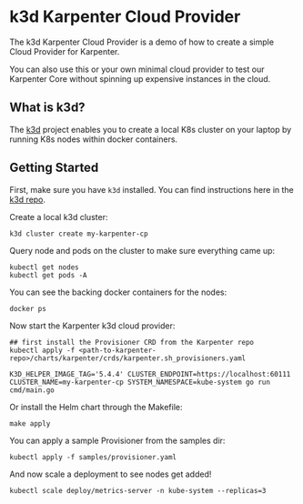 # k3d Karpenter Cloud Provider

The k3d Karpenter Cloud Provider is a demo of how to create a simple Cloud Provider for Karpenter.

You can also use this or your own minimal cloud provider to test our Karpenter Core without spinning up expensive instances in the cloud.

## What is k3d? 

The [k3d](https://github.com/k3d-io/k3d) project enables you to create a local K8s cluster on your laptop by running K8s nodes within docker containers.

## Getting Started

First, make sure you have `k3d` installed. You can find instructions here in the [k3d repo](https://github.com/k3d-io/k3d). 

Create a local k3d cluster:

```
k3d cluster create my-karpenter-cp
```

Query node and pods on the cluster to make sure everything came up:

```
kubectl get nodes
kubectl get pods -A
```

You can see the backing docker containers for the nodes:

```
docker ps
```

Now start the Karpenter k3d cloud provider:

```
## first install the Provisioner CRD from the Karpenter repo
kubectl apply -f <path-to-karpenter-repo>/charts/karpenter/crds/karpenter.sh_provisioners.yaml

K3D_HELPER_IMAGE_TAG='5.4.4' CLUSTER_ENDPOINT=https://localhost:60111 CLUSTER_NAME=my-karpenter-cp SYSTEM_NAMESPACE=kube-system go run cmd/main.go
```

Or install the Helm chart through the Makefile:

```
make apply
```

You can apply a sample Provisioner from the samples dir:

```
kubectl apply -f samples/provisioner.yaml
```

And now scale a deployment to see nodes get added!

```
kubectl scale deploy/metrics-server -n kube-system --replicas=3
```